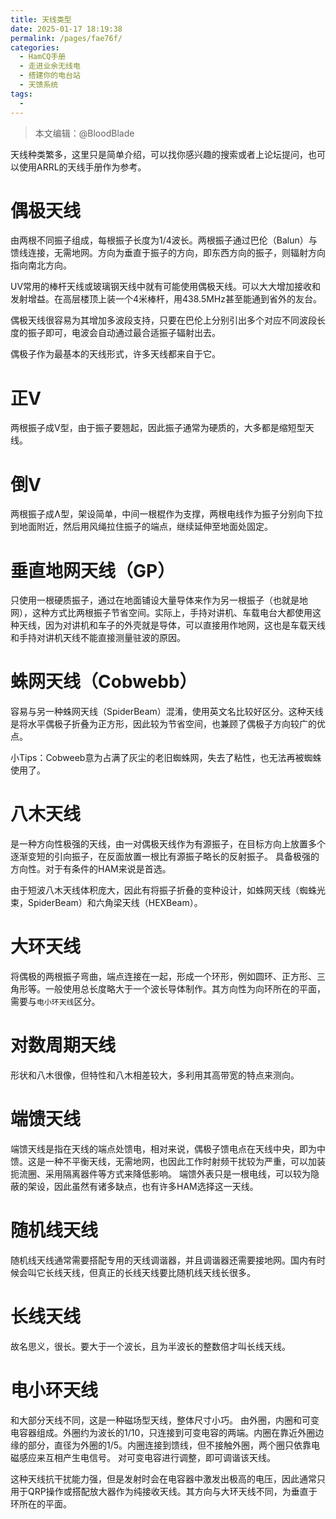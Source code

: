 ```yaml
---
title: 天线类型
date: 2025-01-17 18:19:38
permalink: /pages/fae76f/
categories:
  - HamCQ手册
  - 走进业余无线电
  - 搭建你的电台站
  - 天馈系统
tags:
  - 
---
```

> 本文编辑：@BloodBlade

天线种类繁多，这里只是简单介绍，可以找你感兴趣的搜索或者上论坛提问，也可以使用ARRL的天线手册作为参考。

# 偶极天线

由两根不同振子组成，每根振子长度为1/4波长。两根振子通过巴伦（Balun）与馈线连接，无需地网。方向为垂直于振子的方向，即东西方向的振子，则辐射方向指向南北方向。

UV常用的棒杆天线或玻璃钢天线中就有可能使用偶极天线。可以大大增加接收和发射增益。在高层楼顶上装一个4米棒杆，用438.5MHz甚至能通到省外的友台。

偶极天线很容易为其增加多波段支持，只要在巴伦上分别引出多个对应不同波段长度的振子即可，电波会自动通过最合适振子辐射出去。

偶极子作为最基本的天线形式，许多天线都来自于它。

# 正V
两根振子成V型，由于振子要翘起，因此振子通常为硬质的，大多都是缩短型天线。
# 倒V
两根振子成Ʌ型，架设简单，中间一根棍作为支撑，两根电线作为振子分别向下拉到地面附近，然后用风绳拉住振子的端点，继续延伸至地面处固定。
# 垂直地网天线（GP）
只使用一根硬质振子，通过在地面铺设大量导体来作为另一根振子（也就是地网），这种方式比两根振子节省空间。实际上，手持对讲机、车载电台大都使用这种天线，因为对讲机和车子的外壳就是导体，可以直接用作地网，这也是车载天线和手持对讲机天线不能直接测量驻波的原因。

# 蛛网天线（Cobwebb）
容易与另一种蛛网天线（SpiderBeam）混淆，使用英文名比较好区分。这种天线是将水平偶极子折叠为正方形，因此较为节省空间，也兼顾了偶极子方向较广的优点。

小Tips：Cobweeb意为占满了灰尘的老旧蜘蛛网，失去了粘性，也无法再被蜘蛛使用了。
# 八木天线
是一种方向性极强的天线，由一对偶极天线作为有源振子，在目标方向上放置多个逐渐变短的引向振子，在反面放置一根比有源振子略长的反射振子。
具备极强的方向性。对于有条件的HAM来说是首选。

由于短波八木天线体积庞大，因此有将振子折叠的变种设计，如蛛网天线（蜘蛛光束，SpiderBeam）和六角梁天线（HEXBeam）。
# 大环天线
将偶极的两根振子弯曲，端点连接在一起，形成一个环形，例如圆环、正方形、三角形等。一般使用总长度略大于一个波长导体制作。其方向性为向环所在的平面，需要与`电小环天线`区分。
# 对数周期天线
形状和八木很像，但特性和八木相差较大，多利用其高带宽的特点来测向。

# 端馈天线

端馈天线是指在天线的端点处馈电，相对来说，偶极子馈电点在天线中央，即为中馈。这是一种不平衡天线，无需地网，也因此工作时射频干扰较为严重，可以加装扼流圈、采用隔离器件等方式来降低影响。
端馈外表只是一根电线，可以较为隐蔽的架设，因此虽然有诸多缺点，也有许多HAM选择这一天线。

# 随机线天线

随机线天线通常需要搭配专用的天线调谐器，并且调谐器还需要接地网。国内有时候会叫它长线天线，但真正的长线天线要比随机线天线长很多。

# 长线天线

故名思义，很长。要大于一个波长，且为半波长的整数倍才叫长线天线。

# 电小环天线

和大部分天线不同，这是一种磁场型天线，整体尺寸小巧。
由外圈，内圈和可变电容器组成。外圈约为波长的1/10，只连接到可变电容的两端。内圈在靠近外圈边缘的部分，直径为外圈的1/5。内圈连接到馈线，但不接触外圈，两个圈只依靠电磁感应来互相产生电信号。
对可变电容进行调整，即可调谐该天线。

这种天线抗干扰能力强，但是发射时会在电容器中激发出极高的电压，因此通常只用于QRP操作或搭配放大器作为纯接收天线。其方向与大环天线不同，为垂直于环所在的平面。